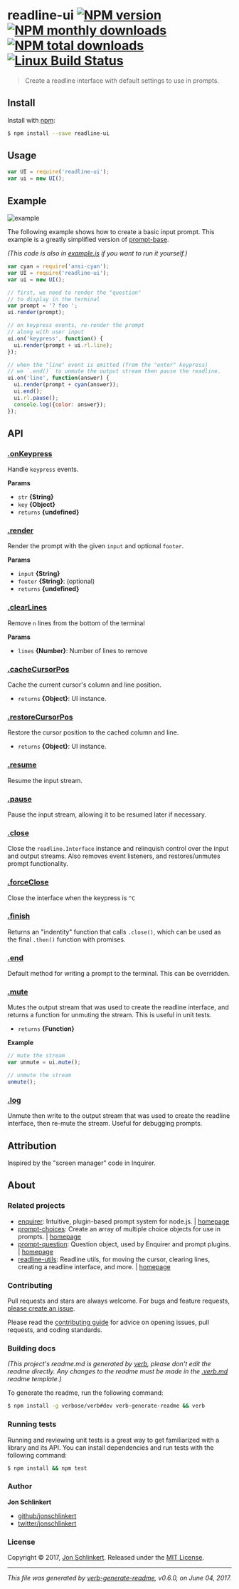 # readline-ui [![NPM version](https://img.shields.io/npm/v/readline-ui.svg?style=flat)](https://www.npmjs.com/package/readline-ui) [![NPM monthly downloads](https://img.shields.io/npm/dm/readline-ui.svg?style=flat)](https://npmjs.org/package/readline-ui) [![NPM total downloads](https://img.shields.io/npm/dt/readline-ui.svg?style=flat)](https://npmjs.org/package/readline-ui) [![Linux Build Status](https://img.shields.io/travis/enquirer/readline-ui.svg?style=flat&label=Travis)](https://travis-ci.org/enquirer/readline-ui)

> Create a readline interface with default settings to use in prompts.

## Install

Install with [npm](https://www.npmjs.com/):

```sh
$ npm install --save readline-ui
```

## Usage

```js
var UI = require('readline-ui');
var ui = new UI();
```

## Example

![example](example.gif)

The following example shows how to create a basic input prompt. This example is a greatly simplified version of [prompt-base](https://github.com/enquirer/prompt-base).

_(This code is also in [example.js](example.js) if you want to run it yourself.)_

```js
var cyan = require('ansi-cyan');
var UI = require('readline-ui');
var ui = new UI();

// first, we need to render the "question" 
// to display in the terminal
var prompt = '? foo ';
ui.render(prompt);

// on keypress events, re-render the prompt 
// along with user input
ui.on('keypress', function() {
  ui.render(prompt + ui.rl.line);
});

// when the "line" event is emitted (from the "enter" keypress)
// we `.end()` to unmute the output stream then pause the readline. 
ui.on('line', function(answer) {
  ui.render(prompt + cyan(answer));
  ui.end();
  ui.rl.pause();
  console.log({color: answer});
});
```

## API

### [.onKeypress](index.js#L70)

Handle `keypress` events.

**Params**

* `str` **{String}**
* `key` **{Object}**
* `returns` **{undefined}**

### [.render](index.js#L82)

Render the prompt with the given `input` and optional `footer`.

**Params**

* `input` **{String}**
* `footer` **{String}**: (optional)
* `returns` **{undefined}**

### [.clearLines](index.js#L148)

Remove `n` lines from the bottom of the terminal

**Params**

* `lines` **{Number}**: Number of lines to remove

### [.cacheCursorPos](index.js#L159)

Cache the current cursor's column and line position.

* `returns` **{Object}**: UI instance.

### [.restoreCursorPos](index.js#L170)

Restore the cursor position to the cached column and line.

* `returns` **{Object}**: UI instance.

### [.resume](index.js#L180)

Resume the input stream.

### [.pause](index.js#L189)

Pause the input stream, allowing it to be resumed later if necessary.

### [.close](index.js#L201)

Close the `readline.Interface` instance and relinquish
control over the input and output streams. Also removes
event listeners, and restores/unmutes prompt functionality.

### [.forceClose](index.js#L211)

Close the interface when the keypress is `^C`

### [.finish](index.js#L222)

Returns an "indentity" function that calls `.close()`,
which can be used as the final `.then()` function with
promises.

### [.end](index.js#L237)

Default method for writing a prompt to the terminal.
This can be overridden.

### [.mute](index.js#L260)

Mutes the output stream that was used to create the readline interface, and returns a function for unmuting the stream. This is useful in unit tests.

* `returns` **{Function}**

**Example**

```js
// mute the stream
var unmute = ui.mute();

// unmute the stream
unmute();
```

### [.log](index.js#L280)

Unmute then write to the output stream that was used
to create the readline interface, then re-mute the stream.
Useful for debugging prompts.

## Attribution

Inspired by the "screen manager" code in Inquirer.

## About

### Related projects

* [enquirer](https://www.npmjs.com/package/enquirer): Intuitive, plugin-based prompt system for node.js. | [homepage](http://enquirer.io "Intuitive, plugin-based prompt system for node.js.")
* [prompt-choices](https://www.npmjs.com/package/prompt-choices): Create an array of multiple choice objects for use in prompts. | [homepage](https://github.com/enquirer/prompt-choices "Create an array of multiple choice objects for use in prompts.")
* [prompt-question](https://www.npmjs.com/package/prompt-question): Question object, used by Enquirer and prompt plugins. | [homepage](https://github.com/enquirer/prompt-question "Question object, used by Enquirer and prompt plugins.")
* [readline-utils](https://www.npmjs.com/package/readline-utils): Readline utils, for moving the cursor, clearing lines, creating a readline interface, and more. | [homepage](https://github.com/enquirer/readline-utils "Readline utils, for moving the cursor, clearing lines, creating a readline interface, and more.")

### Contributing

Pull requests and stars are always welcome. For bugs and feature requests, [please create an issue](../../issues/new).

Please read the [contributing guide](.github/contributing.md) for advice on opening issues, pull requests, and coding standards.

### Building docs

_(This project's readme.md is generated by [verb](https://github.com/verbose/verb-generate-readme), please don't edit the readme directly. Any changes to the readme must be made in the [.verb.md](.verb.md) readme template.)_

To generate the readme, run the following command:

```sh
$ npm install -g verbose/verb#dev verb-generate-readme && verb
```

### Running tests

Running and reviewing unit tests is a great way to get familiarized with a library and its API. You can install dependencies and run tests with the following command:

```sh
$ npm install && npm test
```

### Author

**Jon Schlinkert**

* [github/jonschlinkert](https://github.com/jonschlinkert)
* [twitter/jonschlinkert](https://twitter.com/jonschlinkert)

### License

Copyright © 2017, [Jon Schlinkert](https://github.com/jonschlinkert).
Released under the [MIT License](LICENSE).

***

_This file was generated by [verb-generate-readme](https://github.com/verbose/verb-generate-readme), v0.6.0, on June 04, 2017._